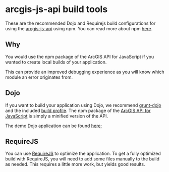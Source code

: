 # arcgis-js-api build tools

These are the recommended Dojo and Requirejs build configurations for using the [arcgis-js-api](https://github.com/Esri/arcgis-js-api) using npm.
You can read more about npm [here](https://www.npmjs.com/).

## Why
You would use the npm package of the ArcGIS API for JavaScript if you wanted to create local builds of your application.

This can provide an improved debugging experience as you will know which module an error originates from.

## Dojo
If you want to build your application using Dojo, we recommend [grunt-dojo](https://github.com/phated/grunt-dojo) and the included [build.profile](dojo/build.profile.js).
The npm package of the [ArcGIS API for JavaScript](https://developers.arcgis.com/javascript/) is simply a minified version of the API.

The demo Dojo application can be found [here](dojo);

## RequireJS
You can use [RequireJS](https://requirejs.org/) to optimize the application. To get a fully optimized build with RequireJS, you will need to add some files manually to the build as needed. This requires a little more work, but yields good results.
